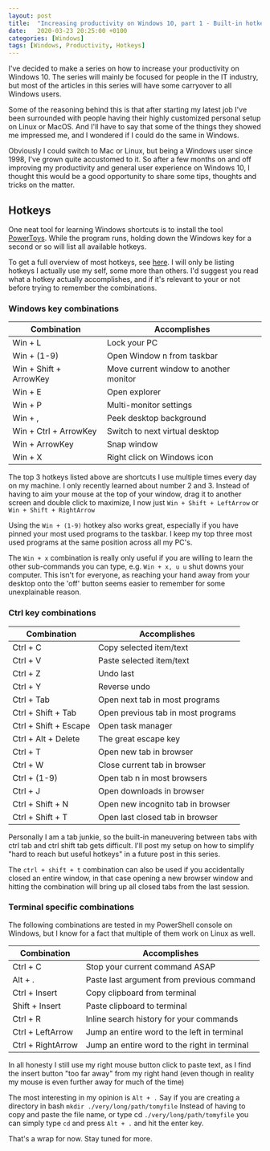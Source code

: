 ```yaml
---
layout: post
title:  "Increasing productivity on Windows 10, part 1 - Built-in hotkeys"
date:   2020-03-23 20:25:00 +0100
categories: [Windows]
tags: [Windows, Productivity, Hotkeys]
---
```


I've decided to make a series on how to increase your productivity on Windows 10. The series will mainly be focused for people in the IT industry, but most of the articles in this series will have some carryover to all Windows users. 

Some of the reasoning behind this is that after starting my latest job I've been surrounded with people having their highly customized personal setup on Linux or MacOS. And I'll have to say that some of the things they showed me impressed me, and I wondered if I could do the same in Windows.

<!--more-->

Obviously I could switch to Mac or Linux, but being a Windows user since 1998, I've grown quite accustomed to it. So after a few months on and off improving my productivity and general user experience on Windows 10, I thought this would be a good opportunity to share some tips, thoughts and tricks on the matter.

<h2>Hotkeys</h2>

One neat tool for learning Windows shortcuts is to install the tool [PowerToys](https://github.com/microsoft/PowerToys). While the program runs, holding down the Windows key for a second or so will list all available hotkeys.

To get a full overview of most hotkeys, see [here](https://support.microsoft.com/en-us/help/12445/windows-keyboard-shortcuts). I will only be listing hotkeys I actually use my self, some more than others. I'd suggest you read what a hotkey actually accomplishes, and if it's relevant to your or not before trying to remember the combinations.

<h3>Windows key combinations</h3>

| Combination | Accomplishes  |
|---|---|
| Win + L  | Lock your PC  |
| Win + (1-9)  | Open Window n from taskbar  |
| Win + Shift + ArrowKey  |  Move current window to another monitor |
| Win + E  | Open explorer  |
| Win + P  |  Multi-monitor settings |
| Win + ,  |  Peek desktop background |
| Win + Ctrl + ArrowKey  | Switch to next virtual desktop  |
| Win + ArrowKey  | Snap window   |
| Win + X  |  Right click on Windows icon |

The top 3 hotkeys listed above are shortcuts I use multiple times every day on my machine. I only recently learned about number 2 and 3. Instead of having to aim your mouse at the top of your window, drag it to another screen and double click to maximize, I now just `Win + Shift + LeftArrow` or `Win + Shift + RightArrow`

Using the `Win + (1-9)` hotkey also works great, especially if you have pinned your most used programs to the taskbar. I keep my top three most used programs at the same position across all my PC's. 

The `Win + x` combination is really only useful if you are willing to learn the other sub-commands you can type, e.g. `Win + x, u u` shut downs your computer. This isn't for everyone, as reaching your hand away from your desktop onto the 'off' button seems easier to remember for some unexplainable reason.

<h3>Ctrl key combinations</h3>

| Combination | Accomplishes  |
|---|---|
| Ctrl +  C  | Copy selected item/text  |
| Ctrl +  V  | Paste selected item/text  |
| Ctrl +  Z  | Undo last  |
| Ctrl +  Y  | Reverse undo  |
| Ctrl + Tab   |  Open next tab in most programs |
| Ctrl + Shift + Tab  | Open previous tab in most programs   |
| Ctrl + Shift + Escape   | Open task manager  |
| Ctrl + Alt + Delete  | The great escape key |
| Ctrl +  T  | Open new tab in browser |
| Ctrl +  W  | Close current tab in browser |
| Ctrl + (1-9)   |  Open tab n in most browsers |
| Ctrl +  J  | Open downloads in browser |
| Ctrl + Shift +  N  | Open new incognito tab in browser |
| Ctrl + Shift +  T  | Open last closed tab in browser |

Personally I am a tab junkie, so the built-in maneuvering between tabs with ctrl tab and ctrl shift tab gets difficult. I'll post my setup on how to simplify "hard to reach but useful hotkeys" in a future post in this series.

The `ctrl + shift + t` combination can also be used if you accidentally closed an entire window, in that case opening a new browser window and hitting the combination will bring up all closed tabs from the last session.

<h3>Terminal specific combinations</h3>

The following combinations are tested in my PowerShell console on Windows, but I know for a fact that multiple of them work on Linux as well.

| Combination | Accomplishes  |
|---|---|
| Ctrl + C  | Stop your current command ASAP  |
| Alt + .  | Paste last argument from previous command |
| Ctrl + Insert  | Copy clipboard from terminal |
| Shift + Insert  | Paste clipboard to terminal |
| Ctrl + R  | Inline search history for your commands  |
| Ctrl + LeftArrow  |  Jump an entire word to the left in terminal |
| Ctrl + RightArrow |  Jump an entire word to the right in terminal |

In all honesty I still use my right mouse button click to paste text, as I find the insert button "too far away" from my right hand (even though in reality my mouse is even further away for much of the time)

The most interesting in my opinion is `Alt + .` Say if you are creating a directory in bash `mkdir ./very/long/path/tomyfile` Instead of having to copy and paste the file name, or type cd `./very/long/path/tomyfile` you can simply type `cd` and press `Alt + .` and hit the enter key.

That's a wrap for now. Stay tuned for more.